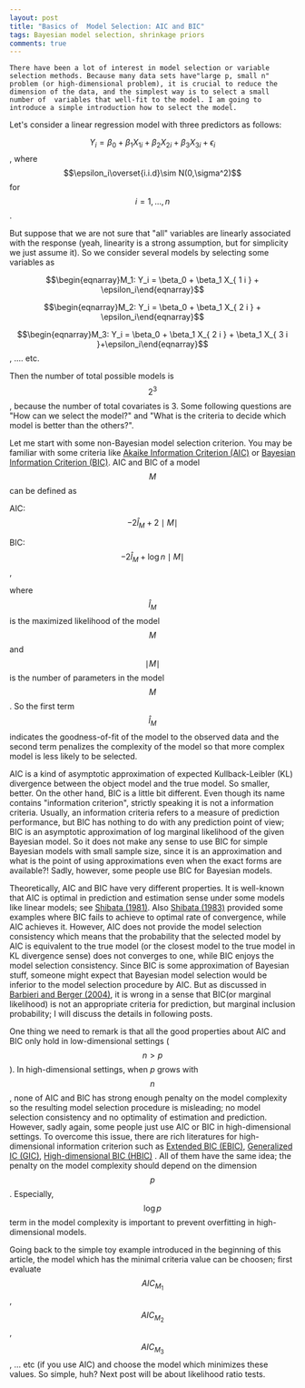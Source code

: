 ```yaml
---
layout: post
title: "Basics of  Model Selection: AIC and BIC" 
tags: Bayesian model selection, shrinkage priors
comments: true
---
```

    There have been a lot of interest in model selection or variable selection methods. Because many data sets have"large p, small n" problem (or high-dimensional problem), it is crucial to reduce the dimension of the data, and the simplest way is to select a small number of  variables that well-fit to the model. I am going to introduce a simple introduction how to select the model.
 
 Let's consider a linear regression model with three predictors as follows:
 
$$ Y_i = \beta_0 + \beta_1 X_{ 1 i } + \beta_2  X_{ 2 i } +\beta_3 X_{3i} + \epsilon_i$$ , where $$\epsilon_i\overset{i.i.d}\sim N(0,\sigma^2)$$ for $$ i=1,...,n $$.

But suppose that we are not sure that "all" variables are linearly associated with the response (yeah,  linearity is a strong assumption, but for simplicity we just assume it). So we consider several models by selecting some variables as

$$\begin{eqnarray}M_1: Y_i = \beta_0 +  \beta_1 X_{ 1 i } + \epsilon_i\end{eqnarray}$$
 
$$\begin{eqnarray}M_2: Y_i = \beta_0 +  \beta_1 X_{ 2 i } + \epsilon_i\end{eqnarray}$$
 
$$\begin{eqnarray}M_3: Y_i = \beta_0 +  \beta_1 X_{ 2 i } + \beta_1 X_{ 3 i }+\epsilon_i\end{eqnarray}$$, .... etc. 
  
  Then the number of total possible models is $$2^3$$,  because the number of total covariates is 3. Some following questions are  "How can we select the model?" and "What is the criteria to decide which model is better than the others?". 

   Let me start with some non-Bayesian model selection criterion. You may be familiar with some criteria like [Akaike Information Criterion (AIC)](https://en.m.wikipedia.org/wiki/Akaike_information_criterion) or [Bayesian Information Criterion (BIC)](https://en.m.wikipedia.org/wiki/Bayesian_information_criterion).
AIC and BIC of a model $$M$$ can be defined as

AIC: $$-2\hat l_M + 2\mid {M} \mid$$

BIC: $$-2\hat l_M + \log n \mid {M} \mid$$, 

where $$\hat l_M $$ is the maximized likelihood of the model $$M$$ and  $$\mid M \mid$$ is the number of parameters in the model $$M$$.  So the first term $$\hat l_M$$ indicates the goodness-of-fit of the model to the observed data and the second term penalizes the complexity of the model so that more complex model is less likely to be selected.

 AIC is a kind of asymptotic approximation of expected Kullback-Leibler (KL) divergence between the object model and the true model. So smaller, better. On the other hand, BIC is a little bit different. Even though its name contains "information criterion", strictly speaking it is not a information criteria. Usually, an information criteria refers to a measure of prediction performance, but BIC has nothing to do with any prediction point of view; BIC is an asymptotic approximation of  log marginal  likelihood of the given Bayesian model. So it does not make any sense to use BIC for simple Bayesian models with small sample size, since it is an approximation and what is the point of using approximations even when the exact forms are available?! Sadly, however,  some people use BIC for Bayesian models.

  Theoretically, AIC and BIC have very different properties. It is well-known that  AIC is optimal in prediction and estimation sense under some models like linear models; see [Shibata (1981)](http://www.jstor.org/stable/2335804). Also [Shibata (1983)](http://link.springer.com/article/10.1007%2FBF02480998) provided some examples where BIC fails to achieve to optimal rate of convergence, while AIC achieves it. However, AIC does not provide the model selection consistency which means that the probability that the selected model by AIC is equivalent to the true model (or the closest model to the true model in KL divergence sense) does not converges to one, while BIC enjoys the model selection consistency. Since BIC is some approximation of Bayesian stuff, someone might expect that  Bayesian model selection would be inferior to the model selection procedure by AIC. But as discussed in [Barbieri and Berger (2004)](http://arxiv.org/pdf/math/0406464.pdf#page29), it is wrong in a sense that BIC(or marginal likelihood) is not an appropriate criteria for prediction, but marginal inclusion probability; I will discuss the details in following posts.

  One thing we need to remark is that all the good properties about AIC and BIC only hold in low-dimensional settings ($$n>p$$). In high-dimensional settings, when $p$ grows with $$n$$,  none of AIC and BIC has strong enough penalty on the model complexity so the resulting model selection procedure is misleading; no model selection consistency and  no optimality of estimation and prediction. However, sadly again, some people just use AIC or BIC in high-dimensional settings. To overcome this issue, there are rich literatures for high-dimensional information criterion such as [Extended BIC (EBIC)](http://biomet.oxfordjournals.org/content/95/3/759.abstract), [Generalized IC (GIC)](http://biomet.oxfordjournals.org/content/95/3/759.abstract), [High-dimensional BIC (HBIC)](http://www.sciencedirect.com/science/article/pii/S0047259X11000455) . All of them have the same idea; the penalty on the model complexity should depend on the dimension $$p$$. Especially, $$\log p $$ term in the model complexity is important to prevent overfitting in high-dimensional models.

Going back to the simple toy example introduced in the beginning of this article, the model which has the minimal criteria value can be choosen; first evaluate $$AIC_{M_1}$$, $$AIC_{M_2}$$, $$AIC_{M_3}$$, ... etc (if you use AIC) and choose the model which minimizes these values. So simple, huh?
Next post will be about likelihood ratio tests.
  

